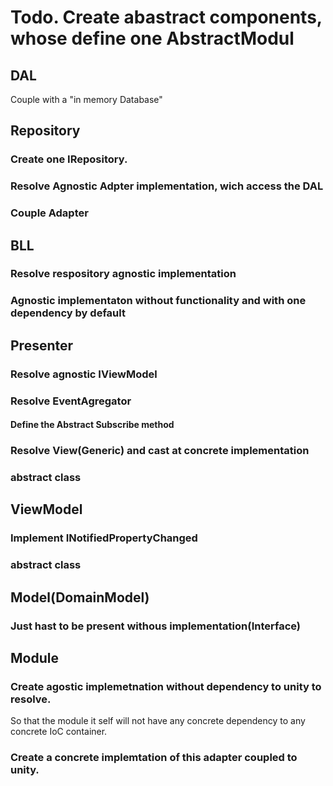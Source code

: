 # Todo. Create abastract components, whose define one AbstractModul
## DAL
Couple with a "in memory Database"

## Repository
### Create one IRepository.
### Resolve Agnostic Adpter implementation, wich access the DAL
### Couple Adapter

## BLL
### Resolve respository agnostic implementation
### Agnostic implementaton without functionality and with one dependency by default

## Presenter
### Resolve agnostic IViewModel
### Resolve EventAgregator
#### Define the Abstract Subscribe method
### Resolve View(Generic) and cast at concrete implementation
### abstract class

## ViewModel
### Implement INotifiedPropertyChanged
### abstract class

## Model(DomainModel)
### Just hast to be present withous implementation(Interface)

## Module
### Create agostic implemetnation without dependency to unity to resolve.
So that the module it self will not have any concrete dependency to any concrete IoC container.
### Create a concrete implemtation of this adapter coupled to unity.
